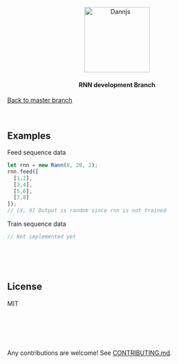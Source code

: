 <p align="center">
  <a href="https://dannjs.org/">
    <img src="https://dannjs.org/transparentlogo.png" alt="Dannjs" height="150" />
  </a>
</p>

<h4 align="center">RNN development Branch</h4>

[Back to master branch](https://github.com/matiasvlevi/Dann)

<br/>

## Examples 
Feed sequence data
```js
let rnn = new Rann(8, 20, 2);
rnn.feed([
  [1,2],
  [3,4],
  [5,6],
  [7,8]
]);
// [X, X] Output is random since rnn is not trained
```
Train sequence data
```js
// Not implemented yet
```


<br/><br/><br/>
  
## License

MIT


<br/><br/><br/>
<br/>

Any contributions are welcome! See [CONTRIBUTING.md](https://github.com/matiasvlevi/Dann/blob/master/CONTRIBUTING.md).
